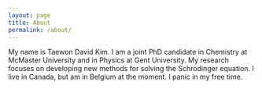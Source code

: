 ```yaml
---
layout: page
title: About
permalink: /about/
---
```

My name is Taewon David Kim. I am a joint PhD candidate in Chemistry at McMaster University and in
Physics at Gent University. My research focuses on developing new methods for solving the
Schrodinger equation. I live in Canada, but am in Belgium at the moment. I panic in my free time.
